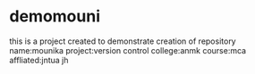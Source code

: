 # demomouni
this is a project created to demonstrate creation of repository
name:mounika
project:version control
college:anmk
course:mca
affliated:jntua
jh
